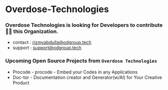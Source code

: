 # Overdose-Technologies

### Overdose Technologies is looking for Developers to contribute 🧑‍💻 this Organization.

- contact : rizmyabdulla@odgroup.tech  <br>
- support : support@odgroup.tech

### Upcoming Open Source Projects from ` Overdose Technologies `


- Procode - procode - Embed your Codes in any Applications
- Doc-tor - Documentation creator and Generator(w/AI) for Your Creative Product
